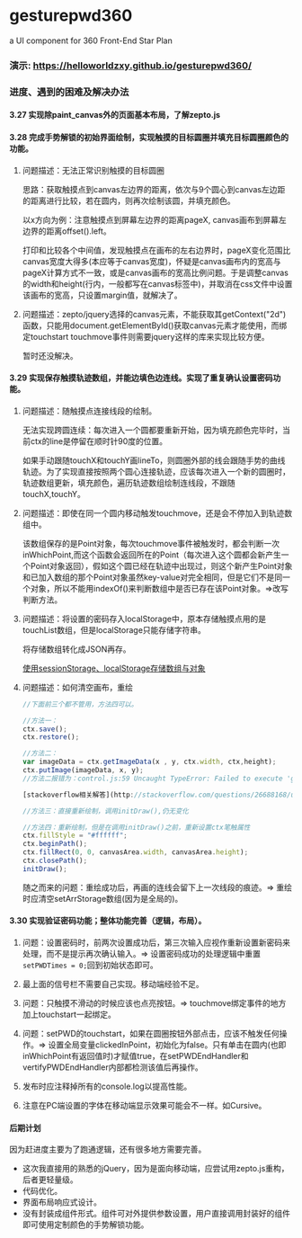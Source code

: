 # gesturepwd360
a UI component for 360 Front-End Star Plan

### 演示: https://helloworldzxy.github.io/gesturepwd360/

### 进度、遇到的困难及解决办法
#### 3.27  实现除paint_canvas外的页面基本布局，了解zepto.js 
#### 3.28  完成手势解锁的初始界面绘制，实现触摸的目标圆圈并填充目标圆圈颜色的功能。

1. 问题描述：无法正常识别触摸的目标圆圈

    思路：获取触摸点到canvas左边界的距离，依次与9个圆心到canvas左边距的距离进行比较，若在圆内，则再次绘制该圆，并填充颜色。

    以x方向为例：注意触摸点到屏幕左边界的距离pageX, canvas画布到屏幕左边界的距离offset().left。

    打印和比较各个中间值，发现触摸点在画布的左右边界时，pageX变化范围比canvas宽度大得多(本应等于canvas宽度)，怀疑是canvas画布内的宽高与pageX计算方式不一致，或是canvas画布的宽高比例问题。于是调整canvas的width和height(行内，一般都写在canvas标签中)，并取消在css文件中设置该画布的宽高，只设置margin值，就解决了。

2. 问题描述：zepto/jquery选择的canvas元素，不能获取其getContext("2d")
函数，只能用document.getElementById()获取canvas元素才能使用，而绑定touchstart touchmove事件则需要jquery这样的库来实现比较方便。

    暂时还没解决。

#### 3.29 实现保存触摸轨迹数组，并能边填色边连线。实现了重复确认设置密码功能。

1. 问题描述：随触摸点连接线段的绘制。

    无法实现跨圆连续：每次进入一个圆都要重新开始，因为填充颜色完毕时，当前ctx的line是停留在顺时针90度的位置。
    
    如果手动跟随touchX和touchY画lineTo，则圆圈外部的线会跟随手势的曲线轨迹。为了实现直接按照两个圆心连接轨迹，应该每次进入一个新的圆圈时，轨迹数组更新，填充颜色，遍历轨迹数组绘制连线段，不跟随touchX,touchY。


2. 问题描述：即使在同一个圆内移动触发touchmove，还是会不停加入到轨迹数组中。

    该数组保存的是Point对象，每次touchmove事件被触发时，都会判断一次inWhichPoint,而这个函数会返回所在的Point（每次进入这个圆都会新产生一个Point对象返回），假如这个圆已经在轨迹中出现过，则这个新产生Point对象和已加入数组的那个Point对象虽然key-value对完全相同，但是它们不是同一个对象，所以不能用indexOf()来判断数组中是否已存在该Point对象。=>改写判断方法。

3. 问题描述：将设置的密码存入localStorage中，原本存储触摸点用的是touchList数组，但是localStorage只能存储字符串。

    将存储数组转化成JSON再存。

    [使用sessionStorage、localStorage存储数组与对象](https://my.oschina.net/crazymus/blog/371757)

4. 问题描述：如何清空画布，重绘

    ```javascript
    //下面前三个都不管用，方法四可以。

    //方法一：
    ctx.save(); 
    ctx.restore();

    //方法二：
    var imageData = ctx.getImageData(x , y, ctx.width, ctx,height);
    ctx.putImage(imageData, x, y);
    //方法二报错为：control.js:59 Uncaught TypeError: Failed to execute 'getImageData' on 'CanvasRenderingContext2D': The provided double value is non-finite.

    [stackoverflow相关解答](http://stackoverflow.com/questions/26688168/uncaught-securityerror-failed-to-execute-getimagedata-on-canvasrenderingcont)

    //方法三：直接重新绘制，调用initDraw(),仍无变化

    //方法四：重新绘制，但是在调用initDraw()之前，重新设置ctx笔触属性
    ctx.fillStyle = "#ffffff";  
    ctx.beginPath();  
    ctx.fillRect(0, 0, canvasArea.width, canvasArea.height);  
    ctx.closePath();  
    initDraw();
    ```

    随之而来的问题：重绘成功后，再画的连线会留下上一次线段的痕迹。=> 重绘时应清空setArrStorage数组(因为是全局的)。

#### 3.30 实现验证密码功能；整体功能完善（逻辑，布局）。

1. 问题：设置密码时，前两次设置成功后，第三次输入应视作重新设置新密码来处理，而不是提示再次确认输入。=> 设置密码成功的处理逻辑中重置`setPWDTimes = 0;`回到初始状态即可。

2. 最上面的信号栏不需要自己实现。移动端经验不足。

3. 问题：只触摸不滑动的时候应该也点亮按钮。=> touchmove绑定事件的地方加上touchstart一起绑定。

4. 问题：setPWD的touchstart，如果在圆圈按钮外部点击，应该不触发任何操作。=> 设置全局变量clickedInPoint，初始化为false。只有单击在圆内(也即inWhichPoint有返回值时)才赋值true，在setPWDEndHandler和vertifyPWDEndHandler内部都检测该值后再操作。

5. 发布时应注释掉所有的console.log以提高性能。

6. 注意在PC端设置的字体在移动端显示效果可能会不一样。如Cursive。

#### 后期计划

因为赶进度主要为了跑通逻辑，还有很多地方需要完善。

- 这次我直接用的熟悉的jQuery，因为是面向移动端，应尝试用zepto.js重构，后者更轻量级。
- 代码优化。
- 界面布局响应式设计。
- 没有封装成组件形式。组件可对外提供参数设置，用户直接调用封装好的组件即可使用定制颜色的手势解锁功能。



